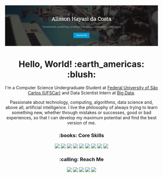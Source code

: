 ![](https://github.com/ahayasic/ahayasic/blob/main/assets/header.png)


<h1 align='center'>
  Hello, World! :earth_americas: :blush:
</h1>

<p align='center'>
  I'm a Computer Science Undergraduate Student at <a href="https://site.dc.ufscar.br/">Federal University of São Carlos (UFSCar)</a> and Data Scientist Intern at <a href="https://bigdata.com.br/">Big Data</a>.
</p>

<p align='center'>
  Passionate about technology, computing, algorithms, data science and, above all, artificial intelligence. I live the philosophy of always trying to learn something new, whether through mistakes or successes, good or bad experiences, so that I can develop my maximum potential and find the best version of me.
</p>

<h3 align='center'>
  :books: Core Skills
</h3>

<p align='center'>
  <img src="https://img.shields.io/badge/Python-3776AB?style=for-the-badge&logo=python&logoColor=white"/>
  <img src="https://img.shields.io/badge/Markdown-000000?style=for-the-badge&logo=markdown&logoColor=white"/>
  <img src="https://img.shields.io/badge/PostgreSQL-316192?style=for-the-badge&logo=postgresql&logoColor=white"/>
  <img src="https://img.shields.io/badge/TensorFlow-FF6F00?style=for-the-badge&logo=tensorflow&logoColor=white"/>
  <img src="https://img.shields.io/badge/ScikitLearn-F7931E?style=for-the-badge&logo=scikit-learn&logoColor=white"/>
  <img src="https://img.shields.io/badge/Pandas-150458?style=for-the-badge&logo=pandas&logoColor=white"/>
  <img src="https://img.shields.io/badge/NumPy-013243?style=for-the-badge&logo=numpy&logoColor=white"/>
  <img src="https://img.shields.io/badge/Linux-FCC624?style=for-the-badge&logo=linux&logoColor=white"/>
  <img src="https://img.shields.io/badge/Git-F05032?style=for-the-badge&logo=git&logoColor=white"/>
</p>


<h3 align='center'>
  :calling: Reach Me
</h3>

<p align='center'>
  <a href="https://ahayasic.github.io/"><img src="https://img.shields.io/badge/Web Page-318CE7?style=for-the-badge&logo=styledcomponents&logoColor=white" /></a>
  <a href="https://www.linkedin.com/in/ahayasic/"><img src="https://img.shields.io/badge/LinkedIn-0077B5?style=for-the-badge&logo=linkedin&logoColor=white" /></a>
  <a href="https://github.com/ahayasic/"><img src="https://img.shields.io/badge/GitHub-100000?style=for-the-badge&logo=github&logoColor=white" /></a>
  <a href="https://www.youtube.com/channel/UChmgccAoubilCwfkE5B3P2Q?view_as=subscriber"><img src="https://img.shields.io/badge/YouTube-FF0000?style=for-the-badge&logo=youtube&logoColor=white" /></a>
  <a href="https://img.shields.io/badge/Medium-12100E?style=for-the-badge&logo=medium&logoColor=white"><img src="https://img.shields.io/badge/Medium-12100E?style=for-the-badge&logo=medium&logoColor=white" /></a>
</p>
